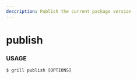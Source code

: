 ```yaml
---
description: Publish the current package version
---
```


# publish

### USAGE

```
$ grill publish [OPTIONS]
```

